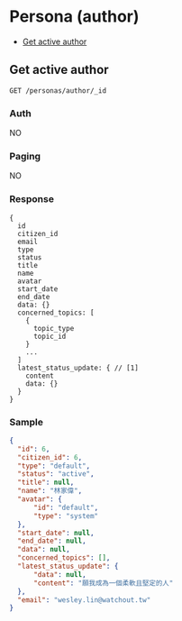 # Persona (author)

- [Get active author](#get-active-author)

## Get active author
```
GET /personas/author/_id
```

### Auth
NO

### Paging
NO

### Response
```
{
  id
  citizen_id
  email
  type
  status
  title
  name
  avatar
  start_date
  end_date
  data: {}
  concerned_topics: [
    {
      topic_type
      topic_id
    }
    ...
  ]
  latest_status_update: { // [1]
    content
    data: {}
  }
}
```

### Sample
```json
{
  "id": 6,
  "citizen_id": 6,
  "type": "default",
  "status": "active",
  "title": null,
  "name": "林家偉",
  "avatar": {
      "id": "default",
      "type": "system"
  },
  "start_date": null,
  "end_date": null,
  "data": null,
  "concerned_topics": [],
  "latest_status_update": {
      "data": null,
      "content": "願我成為一個柔軟且堅定的人"
  },
  "email": "wesley.lin@watchout.tw"
}
```

